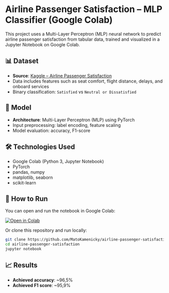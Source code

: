 # Airline Passenger Satisfaction – MLP Classifier (Google Colab)

This project uses a Multi-Layer Perceptron (MLP) neural network to predict airline passenger satisfaction from tabular data, trained and visualized in a Jupyter Notebook on Google Colab.

## 📊 Dataset

- **Source**: [Kaggle – Airline Passenger Satisfaction](https://www.kaggle.com/datasets/teejmahal20/airline-passenger-satisfaction)
- Data includes features such as seat comfort, flight distance, delays, and onboard services
- Binary classification: `Satisfied` vs `Neutral or Dissatisfied`

## 🧠 Model

- **Architecture**: Multi-Layer Perceptron (MLP) using PyTorch
- Input preprocessing: label encoding, feature scaling
- Model evaluation: accuracy, F1-score

## 🛠 Technologies Used

- Google Colab (Python 3, Jupyter Notebook)
- PyTorch
- pandas, numpy
- matplotlib, seaborn
- scikit-learn

## 🚀 How to Run

You can open and run the notebook in Google Colab:

[![Open in Colab](https://colab.research.google.com/assets/colab-badge.svg)](https://colab.research.google.com/github/MatoKamenicky/airline-passenger-satisfaction/blob/main/Airline_Satisfaction_MLP.ipynb)

Or clone this repository and run locally:

```bash
git clone https://github.com/MatoKamenicky/airline-passenger-satisfaction.git
cd airline-passenger-satisfaction
jupyter notebook
```

## 📈 Results

- **Achieved accuracy**: ~96,5%
- **Achieved F1 score**: ~95,9%